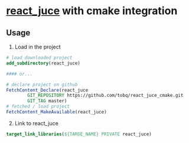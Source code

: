 # [react_juce](https://github.com/nick-thompson/blueprint/tree/master/react_juce) with cmake integration

## Usage

1. Load in the project
```cmake
# load downloaded project
add_subdirectory(react_juce)

#### or...

# declare project on github 
FetchContent_Declare(react_juce
        GIT_REPOSITORY https://github.com/tobq/react_juce_cmake.git
        GIT_TAG master)
# fetched / load project
FetchContent_MakeAvailable(react_juce)
```
2. Link to react_juce
```cmake
target_link_libraries(${TARGE_NAME} PRIVATE react_juce)
```
